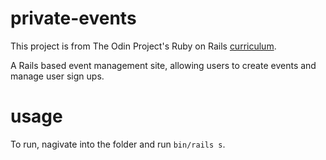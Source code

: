 # private-events

This project is from The Odin Project's Ruby on Rails [curriculum](https://www.theodinproject.com/lessons/ruby-on-rails-private-events).

A Rails based event management site, allowing users to create events and manage user sign ups.

# usage

To run, nagivate into the folder and run `bin/rails s`.